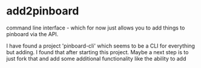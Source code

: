 # add2pinboard
command line interface - which for now just allows you to add things to pinboard via the API.

I have found a project 'pinboard-cli' which seems to be a CLI for everything but adding.
I found that after starting this project. Maybe a next step is to just fork that and add
some additional functionality like the ability to add

